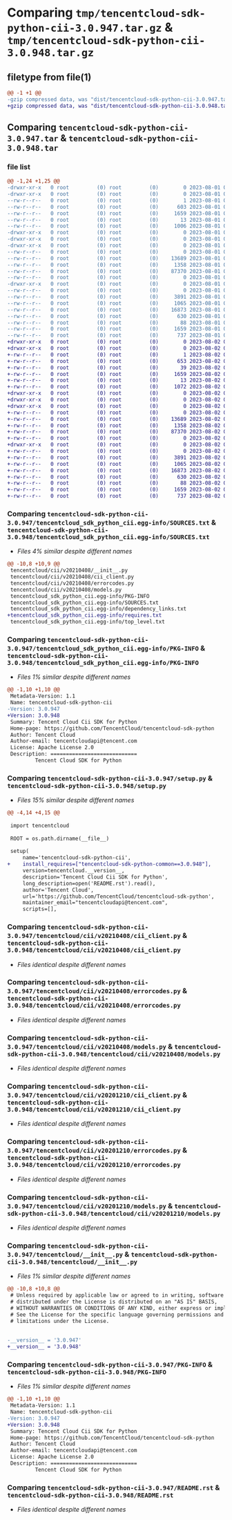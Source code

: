 # Comparing `tmp/tencentcloud-sdk-python-cii-3.0.947.tar.gz` & `tmp/tencentcloud-sdk-python-cii-3.0.948.tar.gz`

## filetype from file(1)

```diff
@@ -1 +1 @@
-gzip compressed data, was "dist/tencentcloud-sdk-python-cii-3.0.947.tar", last modified: Tue Aug  1 00:33:32 2023, max compression
+gzip compressed data, was "dist/tencentcloud-sdk-python-cii-3.0.948.tar", last modified: Wed Aug  2 00:26:09 2023, max compression
```

## Comparing `tencentcloud-sdk-python-cii-3.0.947.tar` & `tencentcloud-sdk-python-cii-3.0.948.tar`

### file list

```diff
@@ -1,24 +1,25 @@
-drwxr-xr-x   0 root         (0) root         (0)        0 2023-08-01 00:33:32.000000 tencentcloud-sdk-python-cii-3.0.947/
-drwxr-xr-x   0 root         (0) root         (0)        0 2023-08-01 00:33:32.000000 tencentcloud-sdk-python-cii-3.0.947/tencentcloud_sdk_python_cii.egg-info/
--rw-r--r--   0 root         (0) root         (0)        1 2023-08-01 00:33:32.000000 tencentcloud-sdk-python-cii-3.0.947/tencentcloud_sdk_python_cii.egg-info/dependency_links.txt
--rw-r--r--   0 root         (0) root         (0)      603 2023-08-01 00:33:32.000000 tencentcloud-sdk-python-cii-3.0.947/tencentcloud_sdk_python_cii.egg-info/SOURCES.txt
--rw-r--r--   0 root         (0) root         (0)     1659 2023-08-01 00:33:32.000000 tencentcloud-sdk-python-cii-3.0.947/tencentcloud_sdk_python_cii.egg-info/PKG-INFO
--rw-r--r--   0 root         (0) root         (0)       13 2023-08-01 00:33:32.000000 tencentcloud-sdk-python-cii-3.0.947/tencentcloud_sdk_python_cii.egg-info/top_level.txt
--rw-r--r--   0 root         (0) root         (0)     1006 2023-08-01 00:33:32.000000 tencentcloud-sdk-python-cii-3.0.947/setup.py
-drwxr-xr-x   0 root         (0) root         (0)        0 2023-08-01 00:33:32.000000 tencentcloud-sdk-python-cii-3.0.947/tencentcloud/
-drwxr-xr-x   0 root         (0) root         (0)        0 2023-08-01 00:33:32.000000 tencentcloud-sdk-python-cii-3.0.947/tencentcloud/cii/
-drwxr-xr-x   0 root         (0) root         (0)        0 2023-08-01 00:33:32.000000 tencentcloud-sdk-python-cii-3.0.947/tencentcloud/cii/v20210408/
--rw-r--r--   0 root         (0) root         (0)        0 2023-08-01 00:33:32.000000 tencentcloud-sdk-python-cii-3.0.947/tencentcloud/cii/v20210408/__init__.py
--rw-r--r--   0 root         (0) root         (0)    13689 2023-08-01 00:33:32.000000 tencentcloud-sdk-python-cii-3.0.947/tencentcloud/cii/v20210408/cii_client.py
--rw-r--r--   0 root         (0) root         (0)     1358 2023-08-01 00:33:32.000000 tencentcloud-sdk-python-cii-3.0.947/tencentcloud/cii/v20210408/errorcodes.py
--rw-r--r--   0 root         (0) root         (0)    87370 2023-08-01 00:33:32.000000 tencentcloud-sdk-python-cii-3.0.947/tencentcloud/cii/v20210408/models.py
--rw-r--r--   0 root         (0) root         (0)        0 2023-08-01 00:33:32.000000 tencentcloud-sdk-python-cii-3.0.947/tencentcloud/cii/__init__.py
-drwxr-xr-x   0 root         (0) root         (0)        0 2023-08-01 00:33:32.000000 tencentcloud-sdk-python-cii-3.0.947/tencentcloud/cii/v20201210/
--rw-r--r--   0 root         (0) root         (0)        0 2023-08-01 00:33:32.000000 tencentcloud-sdk-python-cii-3.0.947/tencentcloud/cii/v20201210/__init__.py
--rw-r--r--   0 root         (0) root         (0)     3891 2023-08-01 00:33:32.000000 tencentcloud-sdk-python-cii-3.0.947/tencentcloud/cii/v20201210/cii_client.py
--rw-r--r--   0 root         (0) root         (0)     1065 2023-08-01 00:33:32.000000 tencentcloud-sdk-python-cii-3.0.947/tencentcloud/cii/v20201210/errorcodes.py
--rw-r--r--   0 root         (0) root         (0)    16873 2023-08-01 00:33:32.000000 tencentcloud-sdk-python-cii-3.0.947/tencentcloud/cii/v20201210/models.py
--rw-r--r--   0 root         (0) root         (0)      630 2023-08-01 00:33:32.000000 tencentcloud-sdk-python-cii-3.0.947/tencentcloud/__init__.py
--rw-r--r--   0 root         (0) root         (0)       88 2023-08-01 00:33:32.000000 tencentcloud-sdk-python-cii-3.0.947/setup.cfg
--rw-r--r--   0 root         (0) root         (0)     1659 2023-08-01 00:33:32.000000 tencentcloud-sdk-python-cii-3.0.947/PKG-INFO
--rw-r--r--   0 root         (0) root         (0)      737 2023-08-01 00:33:32.000000 tencentcloud-sdk-python-cii-3.0.947/README.rst
+drwxr-xr-x   0 root         (0) root         (0)        0 2023-08-02 00:26:09.000000 tencentcloud-sdk-python-cii-3.0.948/
+drwxr-xr-x   0 root         (0) root         (0)        0 2023-08-02 00:26:09.000000 tencentcloud-sdk-python-cii-3.0.948/tencentcloud_sdk_python_cii.egg-info/
+-rw-r--r--   0 root         (0) root         (0)        1 2023-08-02 00:26:09.000000 tencentcloud-sdk-python-cii-3.0.948/tencentcloud_sdk_python_cii.egg-info/dependency_links.txt
+-rw-r--r--   0 root         (0) root         (0)      653 2023-08-02 00:26:09.000000 tencentcloud-sdk-python-cii-3.0.948/tencentcloud_sdk_python_cii.egg-info/SOURCES.txt
+-rw-r--r--   0 root         (0) root         (0)       39 2023-08-02 00:26:09.000000 tencentcloud-sdk-python-cii-3.0.948/tencentcloud_sdk_python_cii.egg-info/requires.txt
+-rw-r--r--   0 root         (0) root         (0)     1659 2023-08-02 00:26:09.000000 tencentcloud-sdk-python-cii-3.0.948/tencentcloud_sdk_python_cii.egg-info/PKG-INFO
+-rw-r--r--   0 root         (0) root         (0)       13 2023-08-02 00:26:09.000000 tencentcloud-sdk-python-cii-3.0.948/tencentcloud_sdk_python_cii.egg-info/top_level.txt
+-rw-r--r--   0 root         (0) root         (0)     1072 2023-08-02 00:26:09.000000 tencentcloud-sdk-python-cii-3.0.948/setup.py
+drwxr-xr-x   0 root         (0) root         (0)        0 2023-08-02 00:26:09.000000 tencentcloud-sdk-python-cii-3.0.948/tencentcloud/
+drwxr-xr-x   0 root         (0) root         (0)        0 2023-08-02 00:26:09.000000 tencentcloud-sdk-python-cii-3.0.948/tencentcloud/cii/
+drwxr-xr-x   0 root         (0) root         (0)        0 2023-08-02 00:26:09.000000 tencentcloud-sdk-python-cii-3.0.948/tencentcloud/cii/v20210408/
+-rw-r--r--   0 root         (0) root         (0)        0 2023-08-02 00:26:09.000000 tencentcloud-sdk-python-cii-3.0.948/tencentcloud/cii/v20210408/__init__.py
+-rw-r--r--   0 root         (0) root         (0)    13689 2023-08-02 00:26:09.000000 tencentcloud-sdk-python-cii-3.0.948/tencentcloud/cii/v20210408/cii_client.py
+-rw-r--r--   0 root         (0) root         (0)     1358 2023-08-02 00:26:09.000000 tencentcloud-sdk-python-cii-3.0.948/tencentcloud/cii/v20210408/errorcodes.py
+-rw-r--r--   0 root         (0) root         (0)    87370 2023-08-02 00:26:09.000000 tencentcloud-sdk-python-cii-3.0.948/tencentcloud/cii/v20210408/models.py
+-rw-r--r--   0 root         (0) root         (0)        0 2023-08-02 00:26:09.000000 tencentcloud-sdk-python-cii-3.0.948/tencentcloud/cii/__init__.py
+drwxr-xr-x   0 root         (0) root         (0)        0 2023-08-02 00:26:09.000000 tencentcloud-sdk-python-cii-3.0.948/tencentcloud/cii/v20201210/
+-rw-r--r--   0 root         (0) root         (0)        0 2023-08-02 00:26:09.000000 tencentcloud-sdk-python-cii-3.0.948/tencentcloud/cii/v20201210/__init__.py
+-rw-r--r--   0 root         (0) root         (0)     3891 2023-08-02 00:26:09.000000 tencentcloud-sdk-python-cii-3.0.948/tencentcloud/cii/v20201210/cii_client.py
+-rw-r--r--   0 root         (0) root         (0)     1065 2023-08-02 00:26:09.000000 tencentcloud-sdk-python-cii-3.0.948/tencentcloud/cii/v20201210/errorcodes.py
+-rw-r--r--   0 root         (0) root         (0)    16873 2023-08-02 00:26:09.000000 tencentcloud-sdk-python-cii-3.0.948/tencentcloud/cii/v20201210/models.py
+-rw-r--r--   0 root         (0) root         (0)      630 2023-08-02 00:26:09.000000 tencentcloud-sdk-python-cii-3.0.948/tencentcloud/__init__.py
+-rw-r--r--   0 root         (0) root         (0)       88 2023-08-02 00:26:09.000000 tencentcloud-sdk-python-cii-3.0.948/setup.cfg
+-rw-r--r--   0 root         (0) root         (0)     1659 2023-08-02 00:26:09.000000 tencentcloud-sdk-python-cii-3.0.948/PKG-INFO
+-rw-r--r--   0 root         (0) root         (0)      737 2023-08-02 00:26:09.000000 tencentcloud-sdk-python-cii-3.0.948/README.rst
```

### Comparing `tencentcloud-sdk-python-cii-3.0.947/tencentcloud_sdk_python_cii.egg-info/SOURCES.txt` & `tencentcloud-sdk-python-cii-3.0.948/tencentcloud_sdk_python_cii.egg-info/SOURCES.txt`

 * *Files 4% similar despite different names*

```diff
@@ -10,8 +10,9 @@
 tencentcloud/cii/v20210408/__init__.py
 tencentcloud/cii/v20210408/cii_client.py
 tencentcloud/cii/v20210408/errorcodes.py
 tencentcloud/cii/v20210408/models.py
 tencentcloud_sdk_python_cii.egg-info/PKG-INFO
 tencentcloud_sdk_python_cii.egg-info/SOURCES.txt
 tencentcloud_sdk_python_cii.egg-info/dependency_links.txt
+tencentcloud_sdk_python_cii.egg-info/requires.txt
 tencentcloud_sdk_python_cii.egg-info/top_level.txt
```

### Comparing `tencentcloud-sdk-python-cii-3.0.947/tencentcloud_sdk_python_cii.egg-info/PKG-INFO` & `tencentcloud-sdk-python-cii-3.0.948/tencentcloud_sdk_python_cii.egg-info/PKG-INFO`

 * *Files 1% similar despite different names*

```diff
@@ -1,10 +1,10 @@
 Metadata-Version: 1.1
 Name: tencentcloud-sdk-python-cii
-Version: 3.0.947
+Version: 3.0.948
 Summary: Tencent Cloud Cii SDK for Python
 Home-page: https://github.com/TencentCloud/tencentcloud-sdk-python
 Author: Tencent Cloud
 Author-email: tencentcloudapi@tencent.com
 License: Apache License 2.0
 Description: ============================
         Tencent Cloud SDK for Python
```

### Comparing `tencentcloud-sdk-python-cii-3.0.947/setup.py` & `tencentcloud-sdk-python-cii-3.0.948/setup.py`

 * *Files 15% similar despite different names*

```diff
@@ -4,14 +4,15 @@
 
 import tencentcloud
 
 ROOT = os.path.dirname(__file__)
 
 setup(
     name='tencentcloud-sdk-python-cii',
+    install_requires=["tencentcloud-sdk-python-common==3.0.948"],
     version=tencentcloud.__version__,
     description='Tencent Cloud Cii SDK for Python',
     long_description=open('README.rst').read(),
     author='Tencent Cloud',
     url='https://github.com/TencentCloud/tencentcloud-sdk-python',
     maintainer_email="tencentcloudapi@tencent.com",
     scripts=[],
```

### Comparing `tencentcloud-sdk-python-cii-3.0.947/tencentcloud/cii/v20210408/cii_client.py` & `tencentcloud-sdk-python-cii-3.0.948/tencentcloud/cii/v20210408/cii_client.py`

 * *Files identical despite different names*

### Comparing `tencentcloud-sdk-python-cii-3.0.947/tencentcloud/cii/v20210408/errorcodes.py` & `tencentcloud-sdk-python-cii-3.0.948/tencentcloud/cii/v20210408/errorcodes.py`

 * *Files identical despite different names*

### Comparing `tencentcloud-sdk-python-cii-3.0.947/tencentcloud/cii/v20210408/models.py` & `tencentcloud-sdk-python-cii-3.0.948/tencentcloud/cii/v20210408/models.py`

 * *Files identical despite different names*

### Comparing `tencentcloud-sdk-python-cii-3.0.947/tencentcloud/cii/v20201210/cii_client.py` & `tencentcloud-sdk-python-cii-3.0.948/tencentcloud/cii/v20201210/cii_client.py`

 * *Files identical despite different names*

### Comparing `tencentcloud-sdk-python-cii-3.0.947/tencentcloud/cii/v20201210/errorcodes.py` & `tencentcloud-sdk-python-cii-3.0.948/tencentcloud/cii/v20201210/errorcodes.py`

 * *Files identical despite different names*

### Comparing `tencentcloud-sdk-python-cii-3.0.947/tencentcloud/cii/v20201210/models.py` & `tencentcloud-sdk-python-cii-3.0.948/tencentcloud/cii/v20201210/models.py`

 * *Files identical despite different names*

### Comparing `tencentcloud-sdk-python-cii-3.0.947/tencentcloud/__init__.py` & `tencentcloud-sdk-python-cii-3.0.948/tencentcloud/__init__.py`

 * *Files 1% similar despite different names*

```diff
@@ -10,8 +10,8 @@
 # Unless required by applicable law or agreed to in writing, software
 # distributed under the License is distributed on an "AS IS" BASIS,
 # WITHOUT WARRANTIES OR CONDITIONS OF ANY KIND, either express or implied.
 # See the License for the specific language governing permissions and
 # limitations under the License.
 
 
-__version__ = '3.0.947'
+__version__ = '3.0.948'
```

### Comparing `tencentcloud-sdk-python-cii-3.0.947/PKG-INFO` & `tencentcloud-sdk-python-cii-3.0.948/PKG-INFO`

 * *Files 1% similar despite different names*

```diff
@@ -1,10 +1,10 @@
 Metadata-Version: 1.1
 Name: tencentcloud-sdk-python-cii
-Version: 3.0.947
+Version: 3.0.948
 Summary: Tencent Cloud Cii SDK for Python
 Home-page: https://github.com/TencentCloud/tencentcloud-sdk-python
 Author: Tencent Cloud
 Author-email: tencentcloudapi@tencent.com
 License: Apache License 2.0
 Description: ============================
         Tencent Cloud SDK for Python
```

### Comparing `tencentcloud-sdk-python-cii-3.0.947/README.rst` & `tencentcloud-sdk-python-cii-3.0.948/README.rst`

 * *Files identical despite different names*

